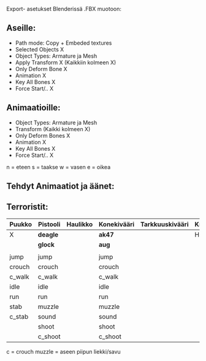 Export- asetukset Blenderissä .FBX muotoon:
## Aseille: 

- Path mode: Copy + Embeded textures
- Selected Objects X
- Object Types: Armature ja Mesh
- Apply Transform X (Kaikkiin kolmeen X)
- Only Deform Bone X
- Animation X
- Key All Bones X
- Force Start/.. X

## Animaatioille:

- Object Types: Armature ja Mesh
- Transform (Kaikki kolmeen X)
- Only Deform Bones X
- Animation X
- Key All Bones X
- Force Start/.. X


n = eteen
s =  taakse
w = vasen
e = oikea


## Tehdyt Animaatiot ja äänet:
## Terroristit:

| Puukko | Pistooli   | Haulikko | Konekivääri | Tarkkuuskivääri | Kranaatti | Pommi |
| ------ | ---------- | -------- | ----------- | --------------- | --------- | ----- |
| X      | **deagle** |          | **ak47**    |                 | HE???     |       |
|        | **glock**  |          | **aug**     |                 |           |       |
|        |            |          |             |                 |           |       |
| jump   | jump       |          | jump        |                 |           |       |
| crouch | crouch     |          | crouch      |                 |           |       |
| c_walk | c_walk     |          | c_walk      |                 |           |       |
| idle   | idle       |          | idle        |                 |           |       |
| run    | run        |          | run         |                 |           |       |
| stab   | muzzle     |          | muzzle      |                 |           |       |
| c_stab | sound      |          | sound       |                 |           |       |
|        | shoot      |          | shoot       |                 |           |       |
|        | c_shoot    |          | c_shoot     |                 |           |       |

c = crouch
muzzle = aseen piipun liekki/savu

